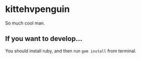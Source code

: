 kittehvpenguin
==============

So much cool man.


If you want to develop...
-----
You should install ruby, and then run `gem install` from terminal.
